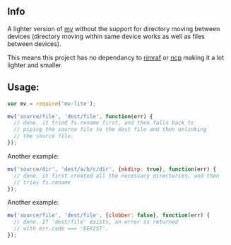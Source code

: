 Info
----

A lighter version of [mv](https://www.npmjs.com/package/mv) without the support for directory moving between devices (directory moving within same device works as well as files between devices).

This means this project has no dependancy to [rimraf](https://www.npmjs.com/package/rimraf) or [ncp](https://www.npmjs.com/package/ncp) making it a lot lighter and smaller.

Usage:
------

```js
var mv = require('mv-lite');

mv('source/file', 'dest/file', function(err) {
  // done. it tried fs.rename first, and then falls back to
  // piping the source file to the dest file and then unlinking
  // the source file.
});
```

Another example:

```js
mv('source/dir', 'dest/a/b/c/dir', {mkdirp: true}, function(err) {
  // done. it first created all the necessary directories, and then
  // tries fs.rename
});
```

Another example:

```js
mv('source/file', 'dest/file', {clobber: false}, function(err) {
  // done. If 'dest/file' exists, an error is returned
  // with err.code === 'EEXIST'.
});
```
